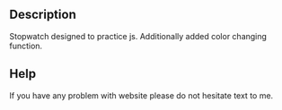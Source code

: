 
## Description
Stopwatch designed to practice js.
Additionally added color changing function. 


## Help

If you have any problem with website please do not hesitate text to me.

